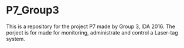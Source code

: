 # P7_Group3
This is a repository for the project P7 made by Group 3, IDA 2016. 
The porject is for made for monitoring, administrate and control a Laser-tag system.
